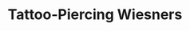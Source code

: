 ---
title: "Tattoo-Piercing Wiesners"
url: /krems-an-der-donau/tattoo-piercing-wiesners/
shop: Tattoo
---